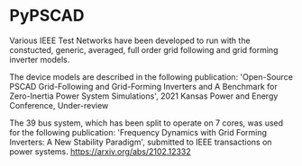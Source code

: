 # PyPSCAD

Various IEEE Test Networks have been developed to run with the constucted, generic, averaged, full order grid following and grid forming inverter models.

The device models are described in the following publication:
 'Open-Source PSCAD Grid-Following and Grid-Forming Inverters and A Benchmark for Zero-Inertia Power System Simulations', 2021 Kansas Power and Energy Conference, Under-review
 
The 39 bus system, which has been split to operate on 7 cores, was used for the following publication:
 'Frequency Dynamics with Grid Forming Inverters: A New Stability Paradigm', submitted to IEEE transactions on power systems.
 https://arxiv.org/abs/2102.12332
 

